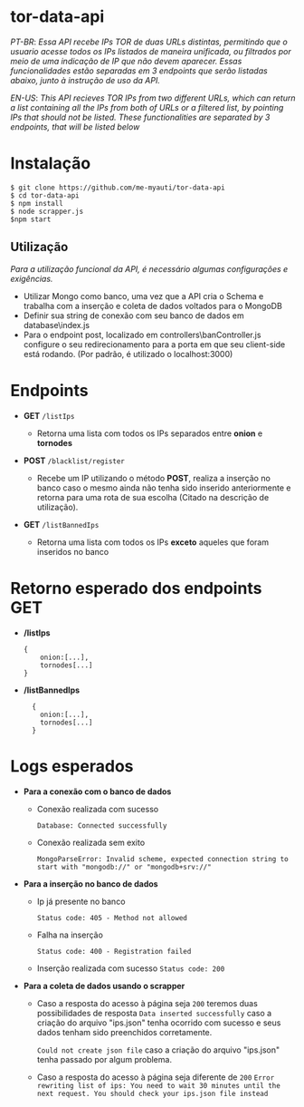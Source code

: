 # tor-data-api
*PT-BR*: _Essa API recebe IPs TOR de duas URLs distintas, permitindo que o usuario acesse todos os IPs listados de maneira unificada, ou filtrados por meio de uma indicação de IP que não devem aparecer. Essas funcionalidades estão separadas em 3 endpoints que serão listadas abaixo, junto à instrução de uso da API._

*EN-US*: _This API recieves TOR IPs from two different URLs, which can return a list containing all the IPs from both of URLs or a filtered list, by pointing IPs that should not be listed. These functionalities are separated by 3 endpoints, that will be listed below_

# Instalação
```
$ git clone https://github.com/me-myauti/tor-data-api
$ cd tor-data-api
$ npm install
$ node scrapper.js
$npm start
```
## Utilização
_Para a utilização funcional da API, é necessário algumas configurações e exigências._

* Utilizar Mongo como banco, uma vez que a API cria o Schema e trabalha com a inserção e coleta de dados voltados para o MongoDB
* Definir sua string de conexão com seu banco de dados em database\index.js
* Para o endpoint post, localizado em controllers\banController.js configure o seu redirecionamento para a porta em que seu client-side está rodando. (Por padrão, é utilizado o localhost:3000)

# Endpoints
* **GET** ```/listIps```
   * Retorna uma lista com todos os IPs separados entre **onion** e **tornodes**

* **POST** ```/blacklist/register```
    * Recebe um IP utilizando o método **POST**, realiza a inserção no banco caso o mesmo ainda não tenha sido inserido anteriormente e retorna para uma rota de sua escolha (Citado na descrição de utilização).

* **GET** ```/listBannedIps```
    * Retorna uma lista com todos os IPs **exceto** aqueles que foram inseridos no banco

# Retorno esperado dos endpoints GET
* **/listIps**
    ```
    { 
        onion:[...],
        tornodes[...]
    }
    ```
    
* **/listBannedIps**
  ```
    {
      onion:[...],
      tornodes[...]
    }
  ```

# Logs esperados
* **Para a conexão com o banco de dados**
    * Conexão realizada com sucesso

        ```Database: Connected successfully```
    
    * Conexão realizada sem exito
    
        ```MongoParseError: Invalid scheme, expected connection string to start with "mongodb://" or "mongodb+srv://"```
    
* **Para a inserção no banco de dados**
    * Ip já presente no banco
    
        ```Status code: 405 - Method not allowed```

    * Falha na inserção
    
        ```Status code: 400 - Registration failed```
    
    * Inserção realizada com sucesso
        ```Status code: 200```
    
* **Para a coleta de dados usando o scrapper**
    * Caso a resposta do acesso à página seja ```200``` teremos duas possibilidades de resposta
        ```Data inserted successfully``` caso a criação do arquivo "ips.json" tenha ocorrido com sucesso e seus dados tenham sido preenchidos corretamente.

        ```Could not create json file``` caso a criação do arquivo "ips.json" tenha passado por algum problema.
        
    * Caso a resposta do acesso à página seja diferente de ```200```
        ```Error rewriting list of ips: You need to wait 30 minutes until the next request. You should check your ips.json file instead```

